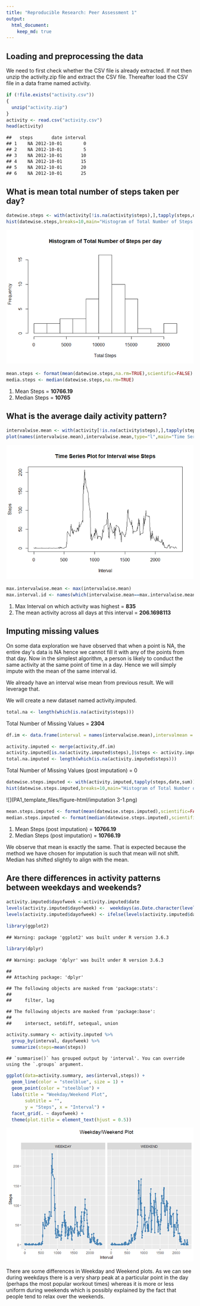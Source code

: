 ```yaml
---
title: "Reproducible Research: Peer Assessment 1"
output: 
  html_document:
    keep_md: true
---
```



## Loading and preprocessing the data
We need to first check whether the CSV file is already extracted. If not then unzip the activity.zip file and extract the CSV file. Thereafter load the CSV file in a data frame named activity.

```r
if (!file.exists("activity.csv"))
{
  unzip("activity.zip")
}
activity <- read.csv("activity.csv")
head(activity)
```

```
##   steps       date interval
## 1    NA 2012-10-01        0
## 2    NA 2012-10-01        5
## 3    NA 2012-10-01       10
## 4    NA 2012-10-01       15
## 5    NA 2012-10-01       20
## 6    NA 2012-10-01       25
```

## What is mean total number of steps taken per day?

```r
datewise.steps <- with(activity[!is.na(activity$steps),],tapply(steps,date,sum))
hist(datewise.steps,breaks=10,main="Histogram of Total Number of Steps per day",xlab="Total Steps")
```

![](PA1_template_files/figure-html/mean_total_steps-1.png)<!-- -->

```r
mean.steps <- format(mean(datewise.steps,na.rm=TRUE),scientific=FALSE)
media.steps <- median(datewise.steps,na.rm=TRUE)
```

1. Mean Steps = **10766.19**
2. Median Steps = **10765**

## What is the average daily activity pattern?

```r
intervalwise.mean <- with(activity[!is.na(activity$steps),],tapply(steps,interval,mean))
plot(names(intervalwise.mean),intervalwise.mean,type="l",main="Time Series Plot for Interval wise Steps", xlab="Interval", ylab="Steps")
```

![](PA1_template_files/figure-html/average_daily_activity_pattern-1.png)<!-- -->

```r
max.intervalwise.mean <- max(intervalwise.mean)
max.interval.id <- names(which(intervalwise.mean==max.intervalwise.mean))
```
1. Max Interval on which activity was highest = **835**
2. The mean activity across all days at this interval = **206.1698113**

## Imputing missing values
On some data exploration we have observed that when a point is NA, the entire day's data is NA hence we cannot fill it with any of the points from that day. Now in the simplest algorithm, a person is likely to conduct the same activity at the same point of time in a day. Hence we will simply impute with the mean of the same interval id.

We already have an interval wise mean from previous result. We will leverage that.

We will create a new dataset named activity.imputed.

```r
total.na <- length(which(is.na(activity$steps)))
```
Total Number of Missing Values = **2304**


```r
df.im <- data.frame(interval = names(intervalwise.mean),intervalmean = intervalwise.mean)
```


```r
activity.imputed <- merge(activity,df.im)
activity.imputed[is.na(activity.imputed$steps),]$steps <- activity.imputed[is.na(activity.imputed$steps),]$intervalmean
total.na.imputed <- length(which(is.na(activity.imputed$steps)))
```
Total Number of Missing Values (post imputation) = 0


```r
datewise.steps.imputed <- with(activity.imputed,tapply(steps,date,sum))
hist(datewise.steps.imputed,breaks=10,main="Histogram of Total Number of Steps per day (post imputation)",xlab="Total Steps")
```

![](PA1_template_files/figure-html/imputation 3-1.png)<!-- -->

```r
mean.steps.imputed <- format(mean(datewise.steps.imputed),scientific=FALSE)
median.steps.imputed <- format(median(datewise.steps.imputed),scientific=FALSE)
```
1. Mean Steps (post imputation) = **10766.19**
2. Median Steps (post imputation) = **10766.19**

We observe that mean is exactly the same. That is expected because the method we have chosen for imputation is such that mean will not shift. Median has shifted slightly to align with the mean.

## Are there differences in activity patterns between weekdays and weekends?


```r
activity.imputed$dayofweek <-activity.imputed$date
levels(activity.imputed$dayofweek) <-  weekdays(as.Date.character(levels(activity.imputed$dayofweek)))
levels(activity.imputed$dayofweek) <- ifelse(levels(activity.imputed$dayofweek) %in% c("Saturday","Sunday"),"WEEKEND","WEEKDAY")
```


```r
library(ggplot2)
```

```
## Warning: package 'ggplot2' was built under R version 3.6.3
```

```r
library(dplyr)
```

```
## Warning: package 'dplyr' was built under R version 3.6.3
```

```
## 
## Attaching package: 'dplyr'
```

```
## The following objects are masked from 'package:stats':
## 
##     filter, lag
```

```
## The following objects are masked from 'package:base':
## 
##     intersect, setdiff, setequal, union
```

```r
activity.summary <- activity.imputed %>%
  group_by(interval, dayofweek) %>%
  summarize(steps=mean(steps))
```

```
## `summarise()` has grouped output by 'interval'. You can override using the `.groups` argument.
```

```r
ggplot(data=activity.summary, aes(interval,steps)) +
  geom_line(color = "steelblue", size = 1) +
  geom_point(color = "steelblue") + 
  labs(title = "Weekday/Weekend Plot",
       subtitle = "",
       y = "Steps", x = "Interval") + 
  facet_grid(. ~ dayofweek) +
  theme(plot.title = element_text(hjust = 0.5))
```

![](PA1_template_files/figure-html/plotting-1.png)<!-- -->

There are some differences in Weekday and Weekend plots. As we can see during weekdays there is a very sharp peak at a particular point in the day (perhaps the most popular workout times) whereas it is more or less uniform during weekends which is possibly explained by the fact that people tend to relax over the weekends.

